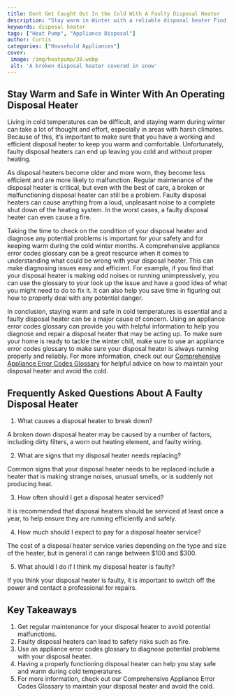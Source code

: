 ```yaml
---
title: Dont Get Caught Out In the Cold With A Faulty Disposal Heater
description: "Stay warm in Winter with a reliable disposal heater Find out why you might need one what to look for when purchasing and why its important to get your heater serviced regularly Get all the advice you need to stay cosy inside this Winter"
keywords: disposal heater
tags: ["Heat Pump", "Appliance Disposal"]
author: Curtis
categories: ["Household Appliances"]
cover: 
 image: /img/heatpump/38.webp
 alt: 'A broken disposal heater covered in snow'
---
```

## Stay Warm and Safe in Winter With An Operating Disposal Heater
Living in cold temperatures can be difficult, and staying warm during winter can take a lot of thought and effort, especially in areas with harsh climates. Because of this, it’s important to make sure that you have a working and efficient disposal heater to keep you warm and comfortable. Unfortunately, faulty disposal heaters can end up leaving you cold and without proper heating.

As disposal heaters become older and more worn, they become less efficient and are more likely to malfunction. Regular maintenance of the disposal heater is critical, but even with the best of care, a broken or malfunctioning disposal heater can still be a problem. Faulty disposal heaters can cause anything from a loud, unpleasant noise to a complete shut down of the heating system. In the worst cases, a faulty disposal heater can even cause a fire.

Taking the time to check on the condition of your disposal heater and diagnose any potential problems is important for your safety and for keeping warm during the cold winter months. A comprehensive appliance error codes glossary can be a great resource when it comes to understanding what could be wrong with your disposal heater. This can make diagnosing issues easy and efficient. For example, if you find that your disposal heater is making odd noises or running unimpressively, you can use the glossary to your look up the issue and have a good idea of what you might need to do to fix it. It can also help you save time in figuring out how to properly deal with any potential danger.

In conclusion, staying warm and safe in cold temperatures is essential and a faulty disposal heater can be a major cause of concern. Using an appliance error codes glossary can provide you with helpful information to help you diagnose and repair a disposal heater that may be acting up. To make sure your home is ready to tackle the winter chill, make sure to use an appliance error codes glossary to make sure your disposal heater is always running properly and reliably. For more information, check out our [Comprehensive Appliance Error Codes Glossary](./error-codes/) for helpful advice on how to maintain your disposal heater and avoid the cold.

## Frequently Asked Questions About A Faulty Disposal Heater

1. What causes a disposal heater to break down?

A broken down disposal heater may be caused by a number of factors, including dirty filters, a worn out heating element, and faulty wiring.

2. What are signs that my disposal heater needs replacing? 

Common signs that your disposal heater needs to be replaced include a heater that is making strange noises, unusual smells, or is suddenly not producing heat.

3. How often should I get a disposal heater serviced?

It is recommended that disposal heaters should be serviced at least once a year, to help ensure they are running efficiently and safely.

4. How much should I expect to pay for a disposal heater service?

The cost of a disposal heater service varies depending on the type and size of the heater, but in general it can range between $100 and $300.

5. What should I do if I think my disposal heater is faulty?

If you think your disposal heater is faulty, it is important to switch off the power and contact a professional for repairs.

## Key Takeaways

1. Get regular maintenance for your disposal heater to avoid potential malfunctions.
2. Faulty disposal heaters can lead to safety risks such as fire.
3. Use an appliance error codes glossary to diagnose potential problems with your disposal heater.
4. Having a properly functioning disposal heater can help you stay safe and warm during cold temperatures.
5. For more information, check out our Comprehensive Appliance Error Codes Glossary to maintain your disposal heater and avoid the cold.
